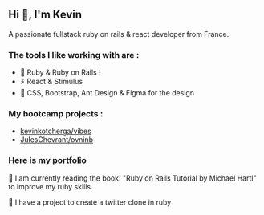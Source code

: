## Hi 👋, I'm Kevin

A passionate fullstack ruby on rails & react developer from France.

### The tools I like working with are :

- :gem: Ruby & Ruby on Rails !
- ⚡ React & Stimulus 
- :art: CSS, Bootstrap, Ant Design & Figma for the design

### My bootcamp projects :

- [kevinkotcherga/vibes](https://github.com/kevinkotcherga/vibes)
- [JulesChevrant/ovninb](https://github.com/JulesChevrant/OVNINB)

### Here is my [portfolio](https://kevinkotcherga.herokuapp.com/)

🌱 I am currently reading the book: "Ruby on Rails Tutorial by Michael Hartl" to improve my ruby skills.

🔭 I have a project to create a twitter clone in ruby

<!--
**kevinkotcherga/kevinkotcherga** is a ✨ _special_ ✨ repository because its `README.md` (this file) appears on your GitHub profile.

Here are some ideas to get you started:

- 🔭 I’m currently working on ...
- 🌱 I’m currently learning ...
- 👯 I’m looking to collaborate on ...
- 🤔 I’m looking for help with ...
- 💬 Ask me about ...
- 📫 How to reach me: ...
- 😄 Pronouns: ...
- ⚡ Fun fact: ...
-->
